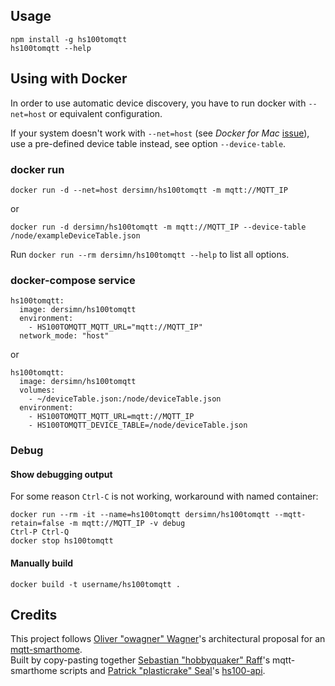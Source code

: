 ## Usage

	npm install -g hs100tomqtt
	hs100tomqtt --help

## Using with Docker

In order to use automatic device discovery, you have to run docker with `--net=host` or equivalent configuration.  

If your system doesn't work with `--net=host` (see *Docker for Mac* [issue](https://forums.docker.com/t/should-docker-run-net-host-work/14215)), use a pre-defined device table instead, see option `--device-table`.

### docker run

	docker run -d --net=host dersimn/hs100tomqtt -m mqtt://MQTT_IP

or

	docker run -d dersimn/hs100tomqtt -m mqtt://MQTT_IP --device-table /node/exampleDeviceTable.json

Run `docker run --rm dersimn/hs100tomqtt --help` to list all options.

### docker-compose service

	hs100tomqtt:
	  image: dersimn/hs100tomqtt
	  environment:
	    - HS100TOMQTT_MQTT_URL="mqtt://MQTT_IP"
	  network_mode: "host"

or

	hs100tomqtt:
	  image: dersimn/hs100tomqtt
	  volumes:
        - ~/deviceTable.json:/node/deviceTable.json
	  environment:
	    - HS100TOMQTT_MQTT_URL=mqtt://MQTT_IP
	    - HS100TOMQTT_DEVICE_TABLE=/node/deviceTable.json

### Debug

#### Show debugging output

For some reason `Ctrl-C` is not working, workaround with named container:

	docker run --rm -it --name=hs100tomqtt dersimn/hs100tomqtt --mqtt-retain=false -m mqtt://MQTT_IP -v debug
	Ctrl-P Ctrl-Q
	docker stop hs100tomqtt

#### Manually build
	
	docker build -t username/hs100tomqtt .

## Credits

This project follows [Oliver "owagner" Wagner](https://github.com/owagner)'s architectural proposal for an [mqtt-smarthome](https://github.com/mqtt-smarthome/mqtt-smarthome).  
Built by copy-pasting together [Sebastian "hobbyquaker" Raff](https://github.com/hobbyquaker)'s mqtt-smarthome scripts and [Patrick "plasticrake" Seal](https://github.com/plasticrake)'s [hs100-api](https://github.com/plasticrake/hs100-api).